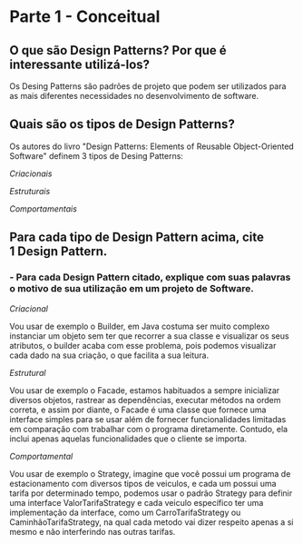 # Parte 1 - Conceitual

## O que são **Design Patterns?** Por que é interessante utilizá-los?

Os Desing Patterns são padrões de projeto que podem ser utilizados para as 
mais diferentes necessidades no desenvolvimento de software.
 
## Quais são os tipos de **Design Patterns**?

Os autores do livro "Design Patterns: Elements of Reusable Object-Oriented Software" definem 3 tipos de Desing Patterns:
 
 *Criacionais*
 
 *Estruturais*
 
 *Comportamentais*

## Para cada tipo de **Design Pattern** acima, cite 1 Design Pattern.
  ### - Para cada **Design Pattern** citado, explique com suas palavras o motivo de sua utilização em um projeto de Software.

*Criacional*

Vou usar de exemplo o Builder, em Java costuma ser muito 
complexo instanciar um objeto sem ter que recorrer a sua classe e visualizar os seus atributos,
o builder acaba com esse problema, pois podemos visualizar cada dado na sua criação, o que facilita a sua leitura.

*Estrutural*

Vou usar de exemplo o Facade, estamos habituados a sempre inicializar diversos objetos, rastrear as dependências, 
executar métodos na ordem correta, e assim por diante, o Facade é uma classe que fornece uma interface simples para se usar além de fornecer funcionalidades limitadas em comparação com
trabalhar com o programa diretamente. Contudo, ela inclui apenas aquelas funcionalidades que o cliente se importa.

*Comportamental*

Vou usar de exemplo o Strategy, imagine que você possui um programa de estacionamento com diversos tipos
de veiculos, e cada um possui uma tarifa por determinado tempo, podemos usar o padrão Strategy para definir uma interface ValorTarifaStrategy
e cada veiculo específico ter uma implementação da interface, como um CarroTarifaStrategy ou CaminhãoTarifaStrategy, na qual cada metodo vai dizer 
respeito apenas a si mesmo e não interferindo nas outras tarifas.

